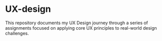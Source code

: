 # UX-design
This repository documents my UX Design journey through a series of assignments focused on applying core UX principles to real-world design challenges.
